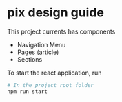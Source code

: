 # pix design guide
This project currents has components 
- Navigation Menu 
- Pages (article)
- Sections

To start the react application, run

```bash
# In the project root folder
npm run start

